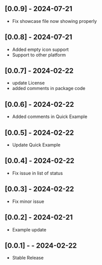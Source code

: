 ## [0.0.9] - 2024-07-21

* Fix showcase file now showing properly

## [0.0.8] - 2024-07-21

* Added empty icon support
* Support to other platform

## [0.0.7] - 2024-02-22

* update License
* added comments in package code

## [0.0.6] - 2024-02-22

* Added comments in Quick Example

## [0.0.5] - 2024-02-22

* Update Quick Example

## [0.0.4] - 2024-02-22

* Fix issue in list of status

## [0.0.3]  - 2024-02-22

* Fix minor issue

## [0.0.2]  - 2024-02-21

* Example update

## [0.0.1] -  - 2024-02-22

* Stable Release

